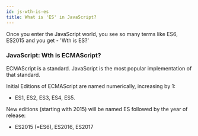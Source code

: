 ```yaml
---
id: js-wth-is-es
title: What is 'ES' in JavaScript?
---
```


Once you enter the JavaScript world, you see so many terms like ES6, ES2015 and you get - 'Wth is ES?'

### JavaScript: Wth is ECMAScript?

ECMAScript is a standard. JavaScript is the most popular implementation of that standard.

Initial Editions of ECMAScript are named numerically, increasing by 1: 
- ES1, ES2, ES3, ES4, ES5.

New editions (starting with 2015) will be named ES followed by the year of release: 
- ES2015 (=ES6), ES2016, ES2017
